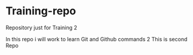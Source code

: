 # Training-repo

Repository just for Training 2

In this repo i will work to learn Git and Github commands 2
This is second Repo
